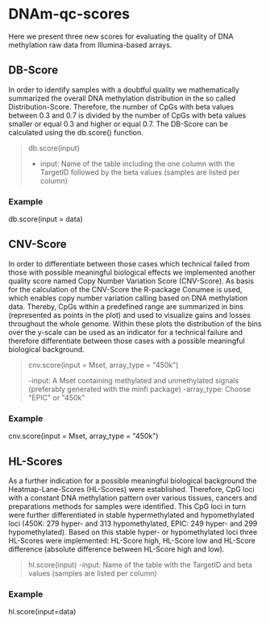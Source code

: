 # DNAm-qc-scores

Here we present three new scores for evaluating the quality of DNA methylation raw data from Illumina-based arrays. 


## DB-Score
In order to identify samples with a doubtful quality we mathematically summarized the overall DNA methylation distribution in the so called Distribution-Score. Therefore, the number of CpGs with beta values between 0.3 and 0.7 is divided by the number of CpGs with beta values smaller or equal 0.3 and higher or equal 0.7. The DB-Score can be calculated using the db.score() function.

>db.score(input)
>- input: Name of the table including the one column with the TargetID followed by the beta values (samples are listed per column)
>
### Example
db.score(input = data)



## CNV-Score
In order to differentiate between those cases which technical failed from those with possible meaningful biological effects we implemented another quality score named Copy Number Variation Score (CNV-Score). As basis for the calculation of the CNV-Score the R-package Conumee is used, which enables copy number variation calling based on DNA methylation data. Thereby, CpGs within a predefined range are summarized in bins (represented as points in the plot) and used to visualize gains and losses throughout the whole genome. Within these plots the distribution of the bins over the y-scale can be used as an indicator for a technical failure and therefore differentiate between those cases with a possible meaningful biological background.

>cnv.score(input = Mset, array_type = "450k")
>
>-input: A Mset containing methylated and unmethylated signals (preferably generated with the minfi package)
>-array_type: Choose "EPIC" or "450k"

### Example
cnv.score(input = Mset, array_type = "450k")



## HL-Scores
As a further indication for a possible meaningful biological background the Heatmap-Lane-Scores (HL-Scores) were established. Therefore, CpG loci with a constant DNA methylation pattern over various tissues, cancers and preparations methods for samples were identified. This CpG loci in turn were further differentiated in stable hypermethylated and hypomethylated loci (450K: 279 hyper- and 313 hypomethylated, EPIC: 249 hyper- and 299 hypomethylated). Based on this stable hyper- or hypomethylated loci three HL-Scores were implemented: HL-Score high, HL-Score low and HL-Score difference (absolute difference between HL-Score high and low).

> hl.score(input)
>-input: Name of the table with the TargetID and beta values (samples are listed per column)

### Example
hl.score(input=data)
